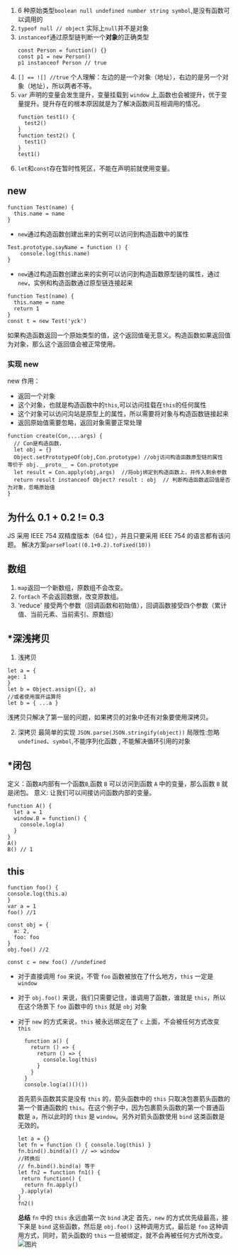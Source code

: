 1. 6 种原始类型`boolean null undefined number string symbol`,是没有函数可以调用的
2. `typeof null // object` 实际上`null`并不是对象
3. `instanceof`通过原型链判断一个**对象**的正确类型
   ```
   const Person = function() {}
   const p1 = new Person()
   p1 instanceof Person // true
   ```
4. `[] == ![] //true` 个人理解：左边的是一个对象（地址），右边的是另一个对象（地址），所以两者不等。
5. `var` 声明的变量会发生提升，变量挂载到 `window` 上,函数也会被提升，优于变量提升。提升存在的根本原因就是为了解决函数间互相调用的情况。
   ```
   function test1() {
     test2()
   }
   function test2() {
     test1()
   }
   test1()
   ```
6. `let`和`const`存在暂时性死区，不能在声明前就使用变量。

## new

```
function Test(name) {
  this.name = name
}
```

- `new`通过构造函数创建出来的实例可以访问到构造函数中的属性

```
Test.prototype.sayName = function () {
    console.log(this.name)
}
```

- `new`通过构造函数创建出来的实例可以访问到构造函数原型链的属性，通过`new`，实例和构造函数通过原型链连接起来

```
function Test(name) {
  this.name = name
  return 1
}
const t = new Test('yck')
```

如果构造函数返回一个原始类型的值，这个返回值毫无意义。构造函数如果返回值为对象，那么这个返回值会被正常使用。

### 实现 new

new 作用：

- 返回一个对象
- 这个对象，也就是构造函数中的`this`,可以访问挂载在`this`的任何属性
- 这个对象可以访问沟站是原型上的属性，所以需要将对象与构造函数链接起来
- 返回原始值需要忽略，返回对象需要正常处理

```
function create(Con,...args) {
  // Con是构造函数，
  let obj = {}
  Object.setPrototypeOf(obj,Con.prototype) //obj访问构造函数原型链的属性 等价于 obj.__proto__ = Con.prototype
  let result = Con.apply(obj,args)  //将obj绑定到构造函数上，并传入剩余参数
  return result instanceof Object? result : obj  // 判断构造函数返回值是否为对象，忽略原始值
}
```

## 为什么 0.1 + 0.2 != 0.3

JS 采用 IEEE 754 双精度版本（64 位），并且只要采用 IEEE 754 的语言都有该问题。
解决方案`parseFloat((0.1+0.2).toFixed(10))`

## 数组

1. `map`返回一个新数组，原数组不会改变。
2. `forEach` 不会返回数据，改变原数组。
3. 'reduce' 接受两个参数（回调函数和初始值），回调函数接受四个参数（累计值、当前元素、当前索引、原数组）

## \*深浅拷贝

1. 浅拷贝

```
let a = {
age: 1
}
let b = Object.assign({}, a)
//或者使用展开运算符
let b = { ...a }
```

浅拷贝只解决了第一层的问题，如果拷贝的对象中还有对象要使用深拷贝。

2. 深拷贝
   最简单的实现 `JSON.parse(JSON.stringify(object))`
   局限性:忽略 `undefined`、`symbol`,不能序列化函数 , 不能解决循环引用的对象

## \*闭包

定义：函数`A`内部有一个函数`B`,函数 `B` 可以访问到函数 `A` 中的变量，那么函数 `B` 就是闭包。
意义: 让我们可以间接访问函数内部的变量。

    function A() {
      let a = 1
      window.B = function() {
        console.log(a)
      }
    }
    A()
    B() // 1

## this

    function foo() {
    console.log(this.a)
    }
    var a = 1
    foo() //1

    const obj = {
      a: 2,
      foo: foo
    }
    obj.foo() //2

    const c = new foo() //undefined

- 对于直接调用 `foo` 来说，不管 `foo` 函数被放在了什么地方，`this` 一定是 `window`
- 对于 `obj.foo()` 来说，我们只需要记住，谁调用了函数，谁就是 `this`，所以在这个场景下 `foo` 函数中的 `this` 就是 `obj` 对象
- 对于 `new` 的方式来说，`this` 被永远绑定在了 `c` 上面，不会被任何方式改变 `this`

        function a() {
          return () => {
            return () => {
              console.log(this)
            }
          }
        }
        console.log(a()()())

  首先箭头函数其实是没有 `this` 的，箭头函数中的 `this` 只取决包裹箭头函数的第一个普通函数的 `this`。在这个例子中，因为包裹箭头函数的第一个普通函数是 `a`，所以此时的 `this` 是 `window`。另外对箭头函数使用 `bind` 这类函数是无效的。

      let a = {}
      let fn = function () { console.log(this) }
      fn.bind().bind(a)() // => window
      //转换后
      // fn.bind().bind(a) 等于
      let fn2 = function fn1() {
       return function() {
        return fn.apply()
       }.apply(a)
      }
      fn2()

  **总结** `fn` 中的 `this` 永远由第一次 `bind` 决定
  首先，`new` 的方式优先级最高，接下来是 `bind` 这些函数，然后是 `obj.foo()` 这种调用方式，最后是 `foo` 这种调用方式，同时，箭头函数的 `this` 一旦被绑定，就不会再被任何方式所改变。
  ![图片](https://user-gold-cdn.xitu.io/2018/11/15/16717eaf3383aae8?imageView2/0/w/1280/h/960/format/webp/ignore-error/1)
